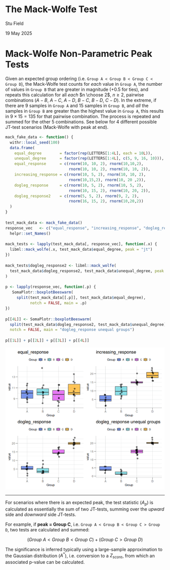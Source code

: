 # The Mack-Wolfe Test

Stu Field

19 May 2025

# Mack-Wolfe Non-Parametric Peak Tests

Given an expected group ordering
(i.e. `Group A < Group B < Group C < Group D`), the Mack-Wolfe test
counts for *each* value in `Group A`, the number of values in
`Group B` that are greater in magnitude (+0.5 for ties), and repeats
this calculation for all *each* $n \choose 2$, $n \ge 2$, pairwise
combinations ($A-B$, $A-C$, $A-D$, $B-C$, $B-D$, $C-D$). In the
extreme, if there are 9 samples in `Group A` and 15 samples in
`Group B`, and *all* the samples in `Group B` are greater than the
highest value in `Group A`, this results in $9 \times 15 = 135$ for
that pairwise combination. The process is repeated and summed for the
other 5 combinations. See below for 4 different possible JT-test
scenarios (Mack-Wolfe with peak at end).

``` r
mack_fake_data <- function() {
  withr::local_seed(100)
  data.frame(
    equal_degree        = factor(rep(LETTERS[1:4L], each = 10L)),
    unequal_degree      = factor(rep(LETTERS[1:4L], c(5, 9, 16, 10))),
    equal_response      = c(rnorm(10, 10, 2), rnorm(10,10,2), 
                            rnorm(10, 10, 2), rnorm(10, 10, 2)),
    increasing_response = c(rnorm(10, 5, 2), rnorm(10, 10, 2),
                            rnorm(10,15,2), rnorm(10, 20 ,2)),
    dogleg_response     = c(rnorm(10, 5, 2), rnorm(10, 5, 2),
                            rnorm(10, 15, 2), rnorm(10, 20, 2)),
    dogleg_response2    = c(rnorm(5, 5, 2), rnorm(9, 2, 2),
                            rnorm(16, 15, 2), rnorm(10,20,2))
  )
}

test_mack_data <- mack_fake_data()
response_vec   <- c("equal_response", "increasing_response", "dogleg_response") |>
  helpr::set_Names()

mack_tests <- lapply(test_mack_data[, response_vec], function(.x) {
  libml::mack_wolfe(.x, test_mack_data$equal_degree, peak = "jt")
})

mack_tests$dogleg_response2 <- libml::mack_wolfe(
  test_mack_data$dogleg_response2, test_mack_data$unequal_degree, peak = "jt"
)

p <- lapply(response_vec, function(.p) {
   SomaPlotr::boxplotBeeswarm(
     split(test_mack_data[[.p]], test_mack_data$equal_degree),
           notch = FALSE, main = .p)
})

p[[4L]] <- SomaPlotr::boxplotBeeswarm(
  split(test_mack_data$dogleg_response2, test_mack_data$unequal_degree),
  notch = FALSE, main = "dogleg_response unequal groups")

p[[1L]] + p[[2L]] + p[[3L]] + p[[4L]]
```

![cap_4_plot](figures/mack-wolfe-four-scenario-beeswarm-1.png)

----------------------------------------------------------------------

For scenarios where there is an expected peak, the test statistic
($A_p$) is calculated as essentially the sum of two JT-tests, summing
over the *upward* side and *downward* side JT-tests.

For example, if **peak = Group C**,
i.e. `Group A < Group B < Group C > Group D`, two tests are calculated
and summed:

$$
\begin{equation}
  (Group\ A < Group\ B < Group\ C) + (Group\ C > Group\ D)
\end{equation}
$$

The significance is inferred typically using a large-sample
approximation to the Gaussian distribution ($A^*$), i.e. conversion to
a $Z_{score}$, from which an associated p-value can be calculated.
